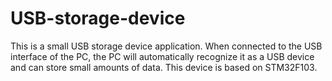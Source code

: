 # USB-storage-device
This is a small USB storage device application. 
When connected to the USB interface of the PC, the PC will automatically recognize it as a USB device and can store small amounts of data. 
This device is based on STM32F103.

